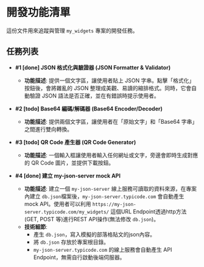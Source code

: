 # 開發功能清單

這份文件用來追蹤與管理 `my_widgets` 專案的開發任務。

## 任務列表

- **#1 [done] JSON 格式化與驗證器 (JSON Formatter & Validator)**
  - **功能描述**: 提供一個文字區，讓使用者貼上 JSON 字串。點擊「格式化」按鈕後，會將雜亂的 JSON 整理成美觀、易讀的縮排格式。同時，它會自動驗證 JSON 語法是否正確，並在有錯誤時提示使用者。

- **#2 [todo] Base64 編碼/解碼器 (Base64 Encoder/Decoder)**
  - **功能描述**: 提供兩個文字區，讓使用者在「原始文字」和「Base64 字串」之間進行雙向轉換。

- **#3 [todo] QR Code 產生器 (QR Code Generator)**
  - **功能描述**: 一個輸入框讓使用者輸入任何網址或文字，旁邊會即時生成對應的 QR Code 圖片，並提供下載按鈕。

- **#4 [done] 建立 my-json-server mock API**
  - **功能描述**: 建立一個 `my-json-server` 線上服務可讀取的資料來源，在專案內建立 `db.json`檔案後，`my-json-server.typicode.com` 會自動產生 mock API。使用者可以利用 `https://my-json-server.typicode.com/my_widgets/` 這個URL Endpoint透過http方法(GET, POST 等)進行REST API操作(無法修改 `db.json`)。
  - **技術細節**:
    - 產生 `db.json`，寫入模擬的部落格貼文的json內容。
    - 將 `db.json` 存放於專案根目錄。
    - `my-json-server.typicode.com` 的線上服務會自動產生 API Endpoint，無需自行啟動後端伺服器。

